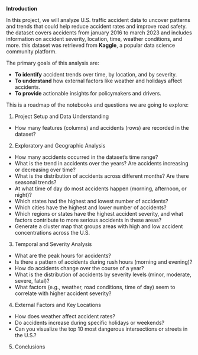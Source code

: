 **Introduction**

In this project, we will analyze U.S. traffic accident data to uncover patterns and trends that could help reduce accident rates and improve road safety.  
the dataset covers accidents from january 2016 to march 2023 and includes information on accident severity, location, time, weather conditions, and more. this dataset was retrieved from **Kaggle**, a popular data science community platform.

The primary goals of this analysis are:

- **To identify** accident trends over time, by location, and by severity.  
- **To understand** how external factors like weather and holidays affect accidents.  
- **To provide** actionable insights for policymakers and drivers.  

This is a roadmap of the notebooks and questions we are going to explore:

1. Project Setup and Data Understanding  
 
- How many features (columns) and accidents (rows) are recorded in the dataset?

2.  Exploratory and Geographic Analysis  

- How many accidents occurred in the dataset’s time range?
- What is the trend in accidents over the years? Are accidents increasing or decreasing over time?
- What is the distribution of accidents across different months? Are there seasonal trends?
- At what time of day do most accidents happen (morning, afternoon, or night)?
- Which states had the highest and lowest number of accidents?
- Which cities have the highest and lower number of accidents?
- Which regions or states have the highest accident severity, and what factors contribute to more serious accidents in these areas?
- Generate a cluster map that groups areas with high and low accident concentrations across the U.S.


3. Temporal and Severity Analysis  

- What are the peak hours for accidents?
- Is there a pattern of accidents during rush hours (morning and evening)?
- How do accidents change over the course of a year?
- What is the distribution of accidents by severity levels (minor, moderate, severe, fatal)?
- What factors (e.g., weather, road conditions, time of day) seem to correlate with higher accident severity?

4. External Factors and Key Locations  
- How does weather affect accident rates?
- Do accidents increase during specific holidays or weekends?
- Can you visualize the top 10 most dangerous intersections or streets in the U.S.?


5. Conclusions


